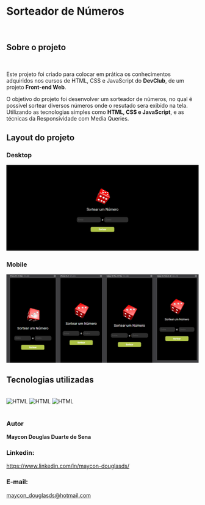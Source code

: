 <h1>Sorteador de Números</h1>
<br>
<h2>Sobre o projeto</h2>
<br>
<p>Este projeto foi criado para colocar em prática os conhecimentos adquiridos nos cursos de HTML, CSS e JavaScript do <b>DevClub</b>, de um projeto <b>Front-end Web</b>.</p>

<p>O objetivo do projeto foi desenvolver um sorteador de números, no qual é possivel sortear diversos números onde o resutado sera exibido na tela. Utilizando as tecnologias simples como <b>HTML, CSS e JavaScript</b>, e as técnicas da Responsividade com Media Queries.</p>

<h2>Layout do projeto</h2>
<h3>Desktop</h3>
<img src="https://github.com/maycon-douglasd/sorteador-de-numeros/blob/main/src/imagens/desktop.png?raw=true" width="550px"/>

<h3>Mobile</h3>
<img src= "https://github.com/maycon-douglasd/sorteador-de-numeros/blob/main/src/imagens/mobile.png?raw=true" width="700px"/>

<h2>Tecnologias utilizadas</h2>

<div style="display: inline_block"><br> 
 <img aling= "center" alt="HTML" src="https://img.shields.io/badge/HTML5-E34F26?style=for-the-badge&logo=html5&logoColor=white"/> 
 <img aling= "center" alt="HTML" src="https://img.shields.io/badge/CSS3-1572B6?style=for-the-badge&logo=css3&logoColor=white"/>
 <img aling= "center" alt="HTML" src="https://img.shields.io/badge/JavaScript-F7DF1E?style=for-the-badge&logo=javascript&logoColor=black"/>
</div>
<br>
<h3>Autor</h3>

<strong>Maycon Douglas Duarte de Sena</strong>

<h3>Linkedin:</h3>
<a href= "https://www.linkedin.com/in/maycon-douglasds/" target="_blank">https://www.linkedin.com/in/maycon-douglasds/</a>

<h3>E-mail:</h3> <a href="mailto:maycon_douglasds@hotmail.com" target="_blank">maycon_douglasds@hotmail.com</a>
